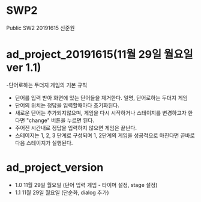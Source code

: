 # SWP2
Public SW2 20191615 신준원

ad_project_20191615(11월 29일 월요일 ver 1.1)
=
-단어로하는 두더지 게임의 기본 규칙
- 단어를 입력 받아 화면에 있는 단어들을 제거한다. 일명, 단어로하는 두더지 게임
- 단어의 위치는 정답을 입력할때마다 초기화된다. 
- 새로운 단어는 추가되지않으며, 게임을 다시 시작하거나 스테이지를 변경하고자 한다면 "change" 버튼을 누르면 된다.
- 주어진 시간내로 정답을 입력하지 않으면 게임은 끝난다.
- 스테이지는 1, 2, 3 단계로 구성되며 1, 2단계의 게임을 성공적으로 마친다면 곧바로 다음 스테이지가 실행된다.

ad_project_version
=
- 1.0 11월 29일 월요일 (단어 입력 게임 - 타이머 설정, stage 설정)
- 1.1 11월 29일 월요일 (단순화, dialog 추가)
